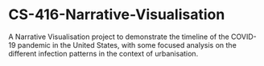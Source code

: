 # CS-416-Narrative-Visualisation
A Narrative Visualisation project to demonstrate the timeline of the COVID-19 pandemic in the United States, with some focused analysis on the different infection patterns in the context of urbanisation.
